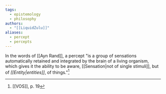 ```yaml
---
tags:
  - epistemology
  - philosophy
authors:
  - "[[LiquidZulu]]"
aliases:
  - percept
  - percepts
---
```

In the words of [[Ayn Rand]], a percept "is a group of sensations automatically retained and integrated by the brain of a living organism, which gives it the ability to be aware, [[Sensation|not of single stimuli]], but of *[[Entity|entities]]*, of things."[^1]

[^1]: [[VOS]], p. 19